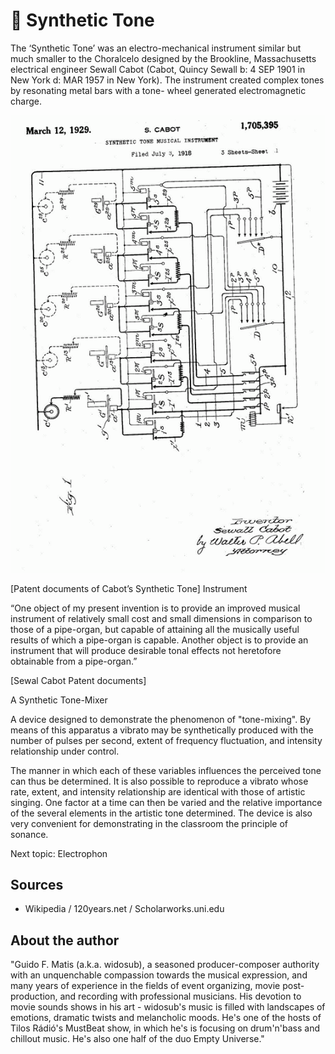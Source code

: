 # 🎼 Synthetic Tone

The ‘Synthetic Tone’ was an electro-mechanical instrument similar but much smaller to the Choralcelo designed by the Brookline, Massachusetts electrical engineer Sewall Cabot (Cabot, Quincy Sewall b: 4 SEP 1901 in New York d: MAR 1957 in New York). The instrument created complex tones by resonating metal bars with a tone- wheel generated electromagnetic charge.

![synthetic_tone](_static/images/synthetic_tone/synthetic.png)

[Patent documents of Cabot’s Synthetic Tone] Instrument

“One object of my present invention is to provide an improved musical instrument of relatively small cost and small dimensions in comparison to those of a pipe-organ, but capable of attaining all the musically useful results of which a pipe-organ is capable. Another object is to provide an instrument that will produce desirable tonal effects not heretofore obtainable from a pipe-organ.”

[Sewal Cabot Patent documents]

A Synthetic Tone-Mixer

A device designed to demonstrate the phenomenon of "tone-mixing". By means of this apparatus a vibrato may be synthetically produced with the number of pulses per second, extent of frequency fluctuation, and intensity relationship under control.

The manner in which each of these variables
influences the perceived tone can thus be determined. It is also possible to reproduce a vibrato whose rate, extent, and intensity relationship
are identical with those of artistic singing. One factor at a time can then be varied and the relative importance of the several elements in the artistic tone determined. The device is also very convenient for demonstrating in the classroom the principle of sonance.

Next topic: Electrophon 

## Sources
- Wikipedia / 120years.net / Scholarworks.uni.edu

## About the author

"Guido F. Matis (a.k.a. widosub), a seasoned producer-composer authority with an unquenchable compassion towards the musical expression, and many years of experience in the fields of event organizing, movie post-production, and recording with professional musicians. His devotion to movie sounds shows in his art - widosub's music is filled with landscapes of emotions, dramatic twists and melancholic moods. He's one of the hosts of Tilos Rádió's MustBeat show, in which he's is focusing on drum'n'bass and chillout music. He's also one half of the duo Empty Universe."
